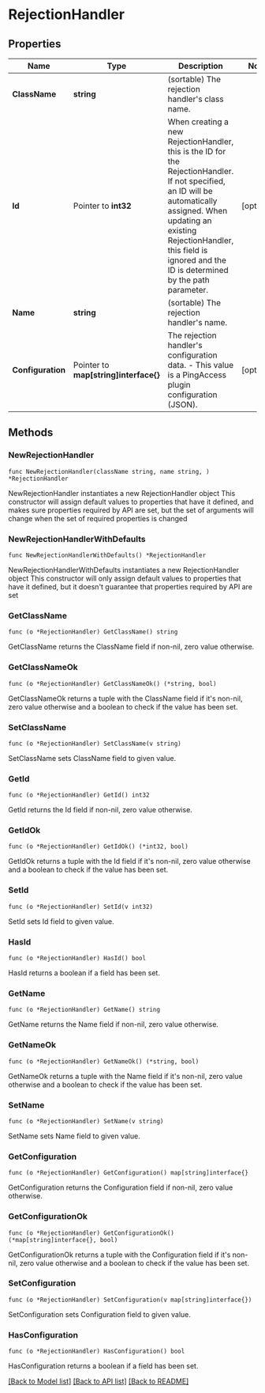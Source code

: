 # RejectionHandler

## Properties

Name | Type | Description | Notes
------------ | ------------- | ------------- | -------------
**ClassName** | **string** | (sortable) The rejection handler&#39;s class name. | 
**Id** | Pointer to **int32** | When creating a new RejectionHandler, this is the ID for the RejectionHandler. If not specified, an ID will be automatically assigned. When updating an existing RejectionHandler, this field is ignored and the ID is determined by the path parameter. | [optional] 
**Name** | **string** | (sortable) The rejection handler&#39;s name. | 
**Configuration** | Pointer to **map[string]interface{}** | The rejection handler&#39;s configuration data. - This value is a PingAccess plugin configuration (JSON). | [optional] 

## Methods

### NewRejectionHandler

`func NewRejectionHandler(className string, name string, ) *RejectionHandler`

NewRejectionHandler instantiates a new RejectionHandler object
This constructor will assign default values to properties that have it defined,
and makes sure properties required by API are set, but the set of arguments
will change when the set of required properties is changed

### NewRejectionHandlerWithDefaults

`func NewRejectionHandlerWithDefaults() *RejectionHandler`

NewRejectionHandlerWithDefaults instantiates a new RejectionHandler object
This constructor will only assign default values to properties that have it defined,
but it doesn't guarantee that properties required by API are set

### GetClassName

`func (o *RejectionHandler) GetClassName() string`

GetClassName returns the ClassName field if non-nil, zero value otherwise.

### GetClassNameOk

`func (o *RejectionHandler) GetClassNameOk() (*string, bool)`

GetClassNameOk returns a tuple with the ClassName field if it's non-nil, zero value otherwise
and a boolean to check if the value has been set.

### SetClassName

`func (o *RejectionHandler) SetClassName(v string)`

SetClassName sets ClassName field to given value.


### GetId

`func (o *RejectionHandler) GetId() int32`

GetId returns the Id field if non-nil, zero value otherwise.

### GetIdOk

`func (o *RejectionHandler) GetIdOk() (*int32, bool)`

GetIdOk returns a tuple with the Id field if it's non-nil, zero value otherwise
and a boolean to check if the value has been set.

### SetId

`func (o *RejectionHandler) SetId(v int32)`

SetId sets Id field to given value.

### HasId

`func (o *RejectionHandler) HasId() bool`

HasId returns a boolean if a field has been set.

### GetName

`func (o *RejectionHandler) GetName() string`

GetName returns the Name field if non-nil, zero value otherwise.

### GetNameOk

`func (o *RejectionHandler) GetNameOk() (*string, bool)`

GetNameOk returns a tuple with the Name field if it's non-nil, zero value otherwise
and a boolean to check if the value has been set.

### SetName

`func (o *RejectionHandler) SetName(v string)`

SetName sets Name field to given value.


### GetConfiguration

`func (o *RejectionHandler) GetConfiguration() map[string]interface{}`

GetConfiguration returns the Configuration field if non-nil, zero value otherwise.

### GetConfigurationOk

`func (o *RejectionHandler) GetConfigurationOk() (*map[string]interface{}, bool)`

GetConfigurationOk returns a tuple with the Configuration field if it's non-nil, zero value otherwise
and a boolean to check if the value has been set.

### SetConfiguration

`func (o *RejectionHandler) SetConfiguration(v map[string]interface{})`

SetConfiguration sets Configuration field to given value.

### HasConfiguration

`func (o *RejectionHandler) HasConfiguration() bool`

HasConfiguration returns a boolean if a field has been set.


[[Back to Model list]](../README.md#documentation-for-models) [[Back to API list]](../README.md#documentation-for-api-endpoints) [[Back to README]](../README.md)


